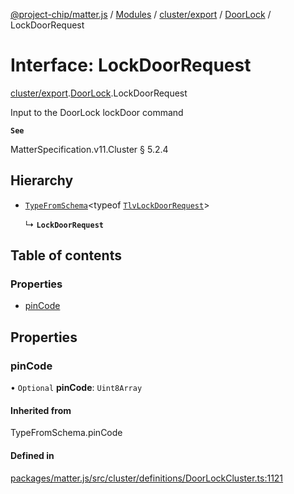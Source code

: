 [@project-chip/matter.js](../README.md) / [Modules](../modules.md) / [cluster/export](../modules/cluster_export.md) / [DoorLock](../modules/cluster_export.DoorLock.md) / LockDoorRequest

# Interface: LockDoorRequest

[cluster/export](../modules/cluster_export.md).[DoorLock](../modules/cluster_export.DoorLock.md).LockDoorRequest

Input to the DoorLock lockDoor command

**`See`**

MatterSpecification.v11.Cluster § 5.2.4

## Hierarchy

- [`TypeFromSchema`](../modules/tlv_export.md#typefromschema)\<typeof [`TlvLockDoorRequest`](../modules/cluster_export.DoorLock.md#tlvlockdoorrequest)\>

  ↳ **`LockDoorRequest`**

## Table of contents

### Properties

- [pinCode](cluster_export.DoorLock.LockDoorRequest.md#pincode)

## Properties

### pinCode

• `Optional` **pinCode**: `Uint8Array`

#### Inherited from

TypeFromSchema.pinCode

#### Defined in

[packages/matter.js/src/cluster/definitions/DoorLockCluster.ts:1121](https://github.com/project-chip/matter.js/blob/5f71eedebdb9fa54338bde320c311bb359b7455d/packages/matter.js/src/cluster/definitions/DoorLockCluster.ts#L1121)
